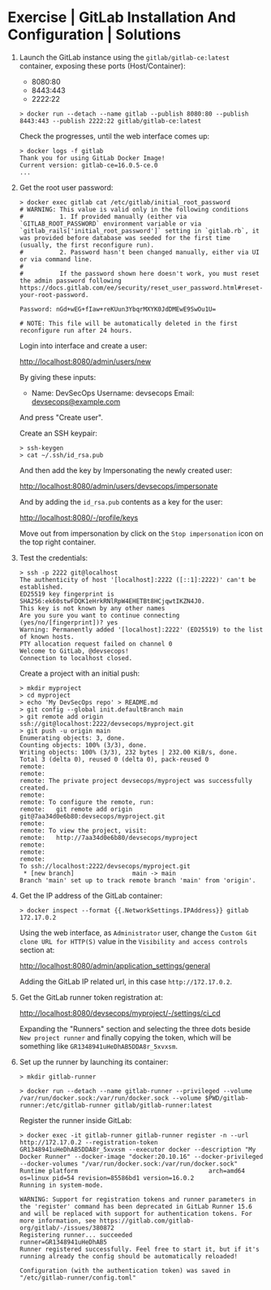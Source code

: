 # Exercise | GitLab Installation And Configuration | Solutions

1. Launch the GitLab instance using the `gitlab/gitlab-ce:latest` container,
   exposing these ports (Host/Container):
   - 8080:80
   - 8443:443
   - 2222:22

   ```console
   > docker run --detach --name gitlab --publish 8080:80 --publish 8443:443 --publish 2222:22 gitlab/gitlab-ce:latest
   ```

   Check the progresses, until the web interface comes up:

   ```console
   > docker logs -f gitlab
   Thank you for using GitLab Docker Image!
   Current version: gitlab-ce=16.0.5-ce.0
   ...
   ```

2. Get the root user password:

   ```console
   > docker exec gitlab cat /etc/gitlab/initial_root_password
   # WARNING: This value is valid only in the following conditions
   #          1. If provided manually (either via `GITLAB_ROOT_PASSWORD` environment variable or via `gitlab_rails['initial_root_password']` setting in `gitlab.rb`, it was provided before database was seeded for the first time (usually, the first reconfigure run).
   #          2. Password hasn't been changed manually, either via UI or via command line.
   #
   #          If the password shown here doesn't work, you must reset the admin password following https://docs.gitlab.com/ee/security/reset_user_password.html#reset-your-root-password.

   Password: nGd+wEG+fIaw+reKUun3YbqrMXYK0JdDMEwE9SwOu1U=

   # NOTE: This file will be automatically deleted in the first reconfigure run after 24 hours.
   ```

   Login into interface and create a user:

   [http://localhost:8080/admin/users/new](http://localhost:8080/admin/users/new)

   By giving these inputs:

   - Name: DevSecOps
     Username: devsecops
     Email: devsecops@example.com

   And press "Create user".

   Create an SSH keypair:

   ```console
   > ssh-keygen
   > cat ~/.ssh/id_rsa.pub
   ```

   And then add the key by Impersonating the newly created user:

   [http://localhost:8080/admin/users/devsecops/impersonate](http://localhost:8080/admin/users/devsecops/impersonate)

   And by adding the `id_rsa.pub` contents as a key for the user:

   [http://localhost:8080/-/profile/keys](http://localhost:8080/-/profile/keys)

   Move out from impersonation by click on the `Stop impersonation` icon on the
   top right container.

3. Test the credentials:

   ```console
   > ssh -p 2222 git@localhost
   The authenticity of host '[localhost]:2222 ([::1]:2222)' can't be established.
   ED25519 key fingerprint is SHA256:ek60stwFDQK1eHrkRNlRpW4EHETBt8HCjqwtIKZN4J0.
   This key is not known by any other names
   Are you sure you want to continue connecting (yes/no/[fingerprint])? yes
   Warning: Permanently added '[localhost]:2222' (ED25519) to the list of known hosts.
   PTY allocation request failed on channel 0
   Welcome to GitLab, @devsecops!
   Connection to localhost closed.
   ```

   Create a project with an initial push:

   ```console
   > mkdir myproject
   > cd myproject
   > echo 'My DevSecOps repo' > README.md
   > git config --global init.defaultBranch main
   > git remote add origin ssh://git@localhost:2222/devsecops/myproject.git
   > git push -u origin main
   Enumerating objects: 3, done.
   Counting objects: 100% (3/3), done.
   Writing objects: 100% (3/3), 232 bytes | 232.00 KiB/s, done.
   Total 3 (delta 0), reused 0 (delta 0), pack-reused 0
   remote:
   remote:
   remote: The private project devsecops/myproject was successfully created.
   remote:
   remote: To configure the remote, run:
   remote:   git remote add origin git@7aa34d0e6b80:devsecops/myproject.git
   remote:
   remote: To view the project, visit:
   remote:   http://7aa34d0e6b80/devsecops/myproject
   remote:
   remote:
   remote:
   To ssh://localhost:2222/devsecops/myproject.git
    * [new branch]                main -> main
   Branch 'main' set up to track remote branch 'main' from 'origin'.
   ```

4. Get the IP address of the GitLab container:

   ```console
   > docker inspect --format {{.NetworkSettings.IPAddress}} gitlab
   172.17.0.2
   ```

   Using the web interface, as `Administrator` user, change the `Custom Git clone
   URL for HTTP(S)` value in the `Visibility and access controls` section at:

   [http://localhost:8080/admin/application_settings/general](http://localhost:8080/admin/application_settings/general)

   Adding the GitLab IP related url, in this case `http://172.17.0.2`.


5. Get the GitLab runner token registration at:

   [http://localhost:8080/devsecops/myproject/-/settings/ci_cd](http://localhost:8080/devsecops/myproject/-/settings/ci_cd)

   Expanding the "Runners" section and selecting the three dots beside `New
   project runner` and finally copying the token, which will be something like
   `GR1348941uHeDhAB5DDA8r_5xvxsm`.

6. Set up the runner by launching its container:

   ```console
   > mkdir gitlab-runner

   > docker run --detach --name gitlab-runner --privileged --volume /var/run/docker.sock:/var/run/docker.sock --volume $PWD/gitlab-runner:/etc/gitlab-runner gitlab/gitlab-runner:latest
   ```

   Register the runner inside GitLab:

   ```console
   > docker exec -it gitlab-runner gitlab-runner register -n --url http://172.17.0.2 --registration-token  GR1348941uHeDhAB5DDA8r_5xvxsm --executor docker --description "My Docker Runner" --docker-image "docker:20.10.16" --docker-privileged --docker-volumes "/var/run/docker.sock:/var/run/docker.sock"
   Runtime platform                                    arch=amd64 os=linux pid=54 revision=85586bd1 version=16.0.2
   Running in system-mode.

   WARNING: Support for registration tokens and runner parameters in the 'register' command has been deprecated in GitLab Runner 15.6 and will be replaced with support for authentication tokens. For more information, see https://gitlab.com/gitlab-org/gitlab/-/issues/380872
   Registering runner... succeeded                     runner=GR1348941uHeDhAB5
   Runner registered successfully. Feel free to start it, but if it's running already the config should be automatically reloaded!

   Configuration (with the authentication token) was saved in "/etc/gitlab-runner/config.toml"
   ```
